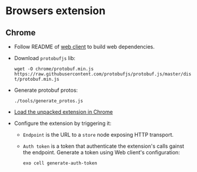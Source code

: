 # Browsers extension

## Chrome

* Follow README of [web client](../web/README.md) to build web dependencies.

* Download `protobufjs` lib: 
 
  `wget -O chrome/protobuf.min.js https://raw.githubusercontent.com/protobufjs/protobuf.js/master/dist/protobuf.min.js`

* Generate protobuf protos: 
 
  `./tools/generate_protos.js`

* [Load the unpacked extension in Chrome](https://developer.chrome.com/extensions/getstarted)

* Configure the extension by triggering it:
    * `Endpoint` is the URL to a `store` node exposing HTTP transport.
    * `Auth token` is a token that authenticate the extension's calls gainst the endpoint.
      Generate a token using Web client's configuration: 
      
      `exo cell generate-auth-token`